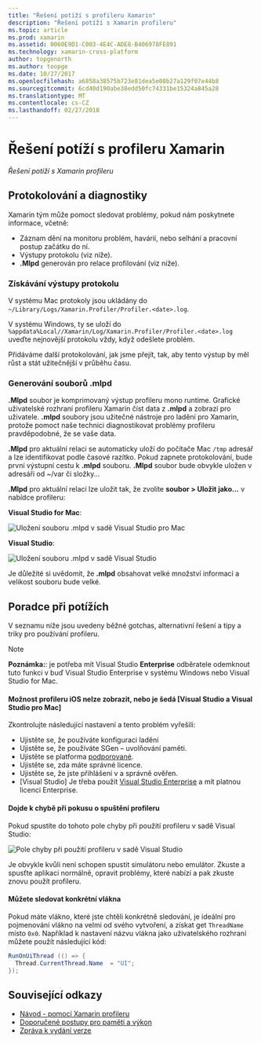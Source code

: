```yaml
---
title: "Řešení potíží s profileru Xamarin"
description: "Řešení potíží s Xamarin profileru"
ms.topic: article
ms.prod: xamarin
ms.assetid: 0060E9D1-C003-4E4C-ADE8-B406978FE891
ms.technology: xamarin-cross-platform
author: topgenorth
ms.author: toopge
ms.date: 10/27/2017
ms.openlocfilehash: a6858a38575b723e81dea5e08b27a129f07e44b8
ms.sourcegitcommit: 6cd40d190abe38edd50fc74331be15324a845a28
ms.translationtype: MT
ms.contentlocale: cs-CZ
ms.lasthandoff: 02/27/2018
---
```

# <a name="xamarin-profiler-troubleshooting"></a>Řešení potíží s profileru Xamarin

_Řešení potíží s Xamarin profileru_

## <a name="logging-and-diagnostics"></a>Protokolování a diagnostiky

Xamarin tým může pomoct sledovat problémy, pokud nám poskytnete informace, včetně:

- Záznam dění na monitoru problém, havárií, nebo selhání a pracovní postup začátku do ní.
- Výstupy protokolu (viz níže).
- **.Mlpd** generován pro relace profilování (viz níže).

### <a name="getting-log-outputs"></a>Získávání výstupy protokolu
V systému Mac protokoly jsou ukládány do `~/Library/Logs/Xamarin.Profiler/Profiler.<date>.log`.

V systému Windows, ty se uloží do `%appdata%Local//Xamarin/Log/Xamarin.Profiler/Profiler.<date>.log` uveďte nejnovější protokolu vždy, když odešlete problém.

Přidáváme další protokolování, jak jsme přejít, tak, aby tento výstup by měl růst a stát užitečnější v průběhu času.

<a name="gen_mlpd" />

### <a name="generating-mlpd-files"></a>Generování souborů .mlpd

**.Mlpd** soubor je komprimovaný výstup profileru mono runtime. Grafické uživatelské rozhraní profileru Xamarin číst data z **.mlpd** a zobrazí pro uživatele. **.mlpd** soubory jsou užitečné nástroje pro ladění pro Xamarin, protože pomoct naše technici diagnostikovat problémy profileru pravděpodobné, že se vaše data.

**.Mlpd** pro aktuální relaci se automaticky uloží do počítače Mac `/tmp` adresář a lze identifikovat podle časové razítko. Pokud zapnete protokolování, bude první výstupní cestu k **.mlpd** souboru. **.Mlpd** soubor bude obvykle uložen v adresáři od ~/var či složky...

**.Mlpd** pro aktuální relaci lze uložit tak, že zvolíte **soubor > Uložit jako...** v nabídce profileru:

**Visual Studio for Mac**:

![](troubleshooting-images/image17.png "Uložení souboru .mlpd v sadě Visual Studio pro Mac")

**Visual Studio**:

![](troubleshooting-images/image17-vs.png "Uložení souboru .mlpd v sadě Visual Studio")


Je důležité si uvědomit, že **.mlpd** obsahovat velké množství informací a velikost souboru bude velké.

## <a name="troubleshooting"></a>Poradce při potížích

V seznamu níže jsou uvedeny běžné gotchas, alternativní řešení a tipy a triky pro používání profileru.

> [!NOTE]
> **Poznámka:**: je potřeba mít Visual Studio **Enterprise** odběratele odemknout tuto funkci v buď Visual Studio Enterprise v systému Windows nebo Visual Studio for Mac.

#### <a name="i-cant-see-the-ios-profiler-option-or-it-is-greyed-out-visual-studio-and-visual-studio-for-mac"></a>Možnost profileru iOS nelze zobrazit, nebo je šedá [Visual Studio a Visual Studio pro Mac]

Zkontrolujte následující nastavení a tento problém vyřešili:

- Ujistěte se, že používáte konfiguraci ladění
- Ujistěte se, že používáte SGen – uvolňování paměti.
- Ujistěte se platforma [podporované](~/tools/profiler/index.md#Profiler_Support).
- Ujistěte se, zda máte správné licence.
- Ujistěte se, že jste přihlášeni v a správně ověřen.
- [Visual Studio] Je třeba použít [Visual Studio Enterprise](https://www.visualstudio.com/vs/enterprise/) a mít platnou licenci Enterprise.


#### <a name="i-get-an-error-when-i-try-to-launch-the-profiler"></a>Dojde k chybě při pokusu o spuštění profileru

Pokud spustíte do tohoto pole chyby při použití profileru v sadě Visual Studio:

![](troubleshooting-images/error.png "Pole chyby při použití profileru v sadě Visual Studio")

Je obvykle kvůli není schopen spustit simulátoru nebo emulátor. Zkuste a spusťte aplikaci normálně, opravit problémy, které nabízí a pak zkuste znovu použít profileru.

#### <a name="to-watch-a-specific-thread"></a>Můžete sledovat konkrétní vlákna

Pokud máte vlákno, které jste chtěli konkrétně sledování, je ideální pro pojmenování vlákno na velmi od svého vytvoření, a získat get `ThreadName` místo `0x0`. Například k nastavení názvu vlákna jako uživatelského rozhraní můžete použít následující kód:


```csharp
RunOnUiThread (() => {
  Thread.CurrentThread.Name  = "UI";
});
```



## <a name="related-links"></a>Související odkazy

- [Návod - pomocí Xamarin profileru](~/tools/profiler/index.md)
- [Doporučené postupy pro paměti a výkon](~/cross-platform/deploy-test/memory-perf-best-practices.md)
- [Zpráva k vydání verze](https://developer.xamarin.com/releases/profiler/preview/)
